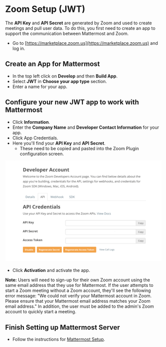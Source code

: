 # Zoom Setup \(JWT\)

The **API Key** and **API Secret** are generated by Zoom and used to create meetings and pull user data. To do this, you first need to create an app to support the communication between Mattermost and Zoom.

* Go to [https://marketplace.zoom.us](https://marketplace.zoom.us) and log in.

## Create an App for Mattermost

* In the top left click on **Develop** and then **Build App**.
* Select **JWT** in **Choose your app type** section.
* Enter a name for your app.

## Configure your new JWT app to work with Mattermost

* Click **Information**.
* Enter the **Company Name** and **Developer Contact Information** for your app.
* Click App Credentials.
* Here you'll find your **API Key** and **API Secret**.
  * These need to be copied and pasted into the Zoom Plugin configuration screen.

![App credentials screen](https://github.com/mattermost/docs/raw/master/source/images/zoom_api_key.png)

* Click **Activation** and activate the app.

**Note:** Users will need to sign-up for their own Zoom account using the same email address that they use for Mattermost. If the user attempts to start a Zoom meeting without a Zoom account, they'll see the following error message: "We could not verify your Mattermost account in Zoom. Please ensure that your Mattermost email address matches your Zoom email address." In addition, the user must be added to the admin's Zoom account to quickly start a meeting.

## Finish Setting up Mattermost Server

* Follow the instructions for [Mattermost Setup](../mattermost-setup.md).
